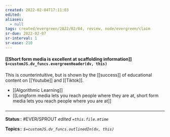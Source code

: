 ```yaml
---
created: 2022-02-04T17:11:03 
edited: 
aliases:
  - null
tags: created/evergreen/2022/02/04, review, node/evergreen/claim
sr-due: 2022-02-07
sr-interval: 1
sr-ease: 210
---
```


#### [[Short form media is excellent at scaffolding information]] `$=customJS.dv_funcs.evergreenHeader(dv, this)`

This is counterintuitive, but is shown by the [[success]] of educational content on [[Youtube]] and [[Tiktok]]. 

- [[Algorithmic Learning]]
- [[Longform media lets you reach people where they are at, short form media lets you reach people where you are at]]

### <hr class="footnote"/>

**Status**:: #EVER/SPROUT
*edited `=this.file.mtime`*

**Topics**:: 
*`$=customJS.dv_funcs.outlinedIn(dv, this)`*
